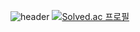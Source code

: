![header](https://capsule-render.vercel.app/api?type=waving&color=CCD1FF&height=300&section=header&text=Developer%20KSB&fontSize=90)
[![Solved.ac
프로필](http://mazassumnida.wtf/api/v2/generate_badge?boj=developer_ksb)](https://solved.ac/developer_ksb)
